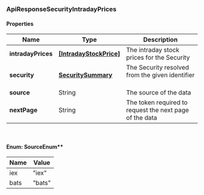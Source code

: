 
[//]: # (CLASS:ApiResponseSecurityIntradayPrices)

[//]: # (KIND:object)

### ApiResponseSecurityIntradayPrices

#### Properties

[//]: # (START_DEFINITION)

Name | Type | Description
------------ | ------------- | -------------
**intradayPrices** | [**[IntradayStockPrice]**](IntradayStockPrice.md) | The intraday stock prices for the Security &nbsp;
**security** | [**SecuritySummary**](SecuritySummary.md) | The Security resolved from the given identifier &nbsp;
**source** | String | The source of the data &nbsp;
**nextPage** | String | The token required to request the next page of the data &nbsp;

[//]: # (END_DEFINITION)


[//]: # (CONTAINED_CLASS:IntradayStockPrice)


[//]: # (CONTAINED_CLASS:SecuritySummary)



<br/>

#### Enum: SourceEnum**

Name | Value
---- | -----
iex | &quot;iex&quot;
bats | &quot;bats&quot;



